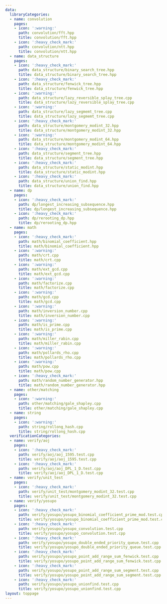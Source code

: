 ```yaml
---
data:
  libraryCategories:
  - name: convolution
    pages:
    - icon: ':warning:'
      path: convolution/fft.hpp
      title: convolution/fft.hpp
    - icon: ':heavy_check_mark:'
      path: convolution/ntt.hpp
      title: convolution/ntt.hpp
  - name: data_structure
    pages:
    - icon: ':heavy_check_mark:'
      path: data_structure/binary_search_tree.hpp
      title: data_structure/binary_search_tree.hpp
    - icon: ':heavy_check_mark:'
      path: data_structure/fenwick_tree.hpp
      title: data_structure/fenwick_tree.hpp
    - icon: ':warning:'
      path: data_structure/lazy_reversible_splay_tree.cpp
      title: data_structure/lazy_reversible_splay_tree.cpp
    - icon: ':warning:'
      path: data_structure/lazy_segmemt_tree.cpp
      title: data_structure/lazy_segmemt_tree.cpp
    - icon: ':heavy_check_mark:'
      path: data_structure/montgomery_modint_32.hpp
      title: data_structure/montgomery_modint_32.hpp
    - icon: ':warning:'
      path: data_structure/montgomery_modint_64.hpp
      title: data_structure/montgomery_modint_64.hpp
    - icon: ':heavy_check_mark:'
      path: data_structure/segment_tree.hpp
      title: data_structure/segment_tree.hpp
    - icon: ':heavy_check_mark:'
      path: data_structure/static_modint.hpp
      title: data_structure/static_modint.hpp
    - icon: ':heavy_check_mark:'
      path: data_structure/union_find.hpp
      title: data_structure/union_find.hpp
  - name: dp
    pages:
    - icon: ':heavy_check_mark:'
      path: dp/longest_increasing_subsequence.hpp
      title: dp/longest_increasing_subsequence.hpp
    - icon: ':heavy_check_mark:'
      path: dp/rerooting_dp.hpp
      title: dp/rerooting_dp.hpp
  - name: math
    pages:
    - icon: ':heavy_check_mark:'
      path: math/binomial_coefficient.hpp
      title: math/binomial_coefficient.hpp
    - icon: ':warning:'
      path: math/crt.cpp
      title: math/crt.cpp
    - icon: ':warning:'
      path: math/ext_gcd.cpp
      title: math/ext_gcd.cpp
    - icon: ':warning:'
      path: math/factorize.cpp
      title: math/factorize.cpp
    - icon: ':warning:'
      path: math/gcd.cpp
      title: math/gcd.cpp
    - icon: ':warning:'
      path: math/inversion_number.cpp
      title: math/inversion_number.cpp
    - icon: ':warning:'
      path: math/is_prime.cpp
      title: math/is_prime.cpp
    - icon: ':warning:'
      path: math/miller_rabin.cpp
      title: math/miller_rabin.cpp
    - icon: ':warning:'
      path: math/pollards_rho.cpp
      title: math/pollards_rho.cpp
    - icon: ':warning:'
      path: math/pow.cpp
      title: math/pow.cpp
    - icon: ':heavy_check_mark:'
      path: math/random_number_generator.hpp
      title: math/random_number_generator.hpp
  - name: other/matching
    pages:
    - icon: ':warning:'
      path: other/matching/gale_shapley.cpp
      title: other/matching/gale_shapley.cpp
  - name: string
    pages:
    - icon: ':warning:'
      path: string/rollong_hash.cpp
      title: string/rollong_hash.cpp
  verificationCategories:
  - name: verify/aoj
    pages:
    - icon: ':heavy_check_mark:'
      path: verify/aoj/aoj_1595.test.cpp
      title: verify/aoj/aoj_1595.test.cpp
    - icon: ':heavy_check_mark:'
      path: verify/aoj/aoj_DPL_1_D.test.cpp
      title: verify/aoj/aoj_DPL_1_D.test.cpp
  - name: verify/unit_test
    pages:
    - icon: ':heavy_check_mark:'
      path: verify/unit_test/montgomery_modint_32.test.cpp
      title: verify/unit_test/montgomery_modint_32.test.cpp
  - name: verify/yosupo
    pages:
    - icon: ':heavy_check_mark:'
      path: verify/yosupo/yosupo_binomial_coefficient_prime_mod.test.cpp
      title: verify/yosupo/yosupo_binomial_coefficient_prime_mod.test.cpp
    - icon: ':heavy_check_mark:'
      path: verify/yosupo/yosupo_convolution.test.cpp
      title: verify/yosupo/yosupo_convolution.test.cpp
    - icon: ':heavy_check_mark:'
      path: verify/yosupo/yosupo_double_ended_priority_queue.test.cpp
      title: verify/yosupo/yosupo_double_ended_priority_queue.test.cpp
    - icon: ':heavy_check_mark:'
      path: verify/yosupo/yosupo_point_add_range_sum_fenwick.test.cpp
      title: verify/yosupo/yosupo_point_add_range_sum_fenwick.test.cpp
    - icon: ':heavy_check_mark:'
      path: verify/yosupo/yosupo_point_add_range_sum_segment.test.cpp
      title: verify/yosupo/yosupo_point_add_range_sum_segment.test.cpp
    - icon: ':heavy_check_mark:'
      path: verify/yosupo/yosupo_unionfind.test.cpp
      title: verify/yosupo/yosupo_unionfind.test.cpp
layout: toppage
---
```

